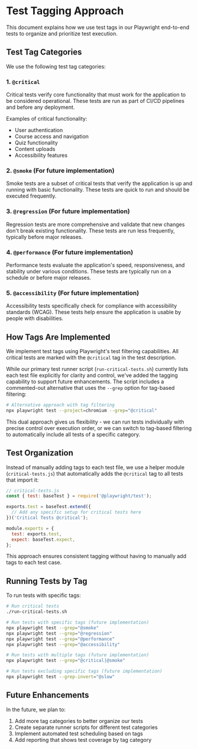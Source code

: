 # Test Tagging Approach

This document explains how we use test tags in our Playwright end-to-end tests to organize and prioritize test execution.

## Test Tag Categories

We use the following test tag categories:

### 1. `@critical`

Critical tests verify core functionality that must work for the application to be considered operational. These tests are run as part of CI/CD pipelines and before any deployment.

Examples of critical functionality:
- User authentication
- Course access and navigation
- Quiz functionality
- Content uploads
- Accessibility features

### 2. `@smoke` (For future implementation)

Smoke tests are a subset of critical tests that verify the application is up and running with basic functionality. These tests are quick to run and should be executed frequently.

### 3. `@regression` (For future implementation)

Regression tests are more comprehensive and validate that new changes don't break existing functionality. These tests are run less frequently, typically before major releases.

### 4. `@performance` (For future implementation)

Performance tests evaluate the application's speed, responsiveness, and stability under various conditions. These tests are typically run on a schedule or before major releases.

### 5. `@accessibility` (For future implementation)

Accessibility tests specifically check for compliance with accessibility standards (WCAG). These tests help ensure the application is usable by people with disabilities.

## How Tags Are Implemented

We implement test tags using Playwright's test filtering capabilities. All critical tests are marked with the `@critical` tag in the test description.

While our primary test runner script (`run-critical-tests.sh`) currently lists each test file explicitly for clarity and control, we've added the tagging capability to support future enhancements. The script includes a commented-out alternative that uses the `--grep` option for tag-based filtering:

```bash
# Alternative approach with tag filtering
npx playwright test --project=chromium --grep="@critical"
```

This dual approach gives us flexibility - we can run tests individually with precise control over execution order, or we can switch to tag-based filtering to automatically include all tests of a specific category.

## Test Organization

Instead of manually adding tags to each test file, we use a helper module (`critical-tests.js`) that automatically adds the `@critical` tag to all tests that import it:

```javascript
// critical-tests.js
const { test: baseTest } = require('@playwright/test');

exports.test = baseTest.extend({
  // Add any specific setup for critical tests here
})('Critical Tests @critical');

module.exports = {
  test: exports.test,
  expect: baseTest.expect,
};
```

This approach ensures consistent tagging without having to manually add tags to each test case.

## Running Tests by Tag

To run tests with specific tags:

```bash
# Run critical tests
./run-critical-tests.sh

# Run tests with specific tags (future implementation)
npx playwright test --grep="@smoke"
npx playwright test --grep="@regression"
npx playwright test --grep="@performance"
npx playwright test --grep="@accessibility"

# Run tests with multiple tags (future implementation)
npx playwright test --grep="@critical|@smoke"

# Run tests excluding specific tags (future implementation)
npx playwright test --grep-invert="@slow"
```

## Future Enhancements

In the future, we plan to:

1. Add more tag categories to better organize our tests
2. Create separate runner scripts for different test categories
3. Implement automated test scheduling based on tags
4. Add reporting that shows test coverage by tag category